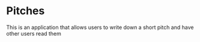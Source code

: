 # Pitches
This is an application that allows users to write down a short pitch and have other users read them